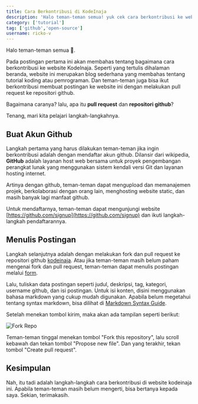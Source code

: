 ```yaml
---
title: Cara Berkontribusi di KodeInaja
description: 'Halo teman-teman semua! yuk cek cara berkontribusi ke website ini.'
category: ['tutorial']
tag: ['github','open-source']
username: ricko-v
---
```


Halo teman-teman semua 👋.

Pada postingan pertama ini akan membahas tentang bagaimana cara berkontribusi ke website KodeInaja. Seperti yang tertulis dihalaman beranda, website ini merupakan blog sederhana yang membahas tentang tutorial koding atau pemrograman. Dan teman-teman juga bisa ikut berkontribusi membuat postingan ke website ini dengan melakukan pull request ke repositori github.

Bagaimana caranya? lalu, apa itu **pull request** dan **repositori github**?

Tenang, mari kita pelajari langkah-langkahnya.

## Buat Akun Github
Langkah pertama yang harus dilakukan teman-teman jika ingin berkontribusi adalah dengan mendaftar akun github.
Dilansir dari wikipedia, **GitHub** adalah layanan host web bersama untuk proyek pengembangan perangkat lunak yang menggunakan sistem kendali versi Git dan layanan hosting internet.

Artinya dengan github, teman-teman dapat mengupload dan memanajemen projek, berkolaborasi dengan orang lain, menghosting website static, dan masih banyak lagi manfaat github.

Untuk mendaftarnya, teman-teman dapat mengunjungi website [https://github.com/signup](https://github.com/signup) dan ikuti langkah-langkah pendaftarannya.

## Menulis Postingan
Langkah selanjutnya adalah dengan melakukan fork dan pull request ke repositori github [kodeinaja](https://github.com/ricko-v/kodeinaja). Atau jika teman-teman masih belum paham mengenai fork dan pull request, teman-teman dapat menulis postingan melalui [form](https://kodeinaja.vercel.app/buat-post).

Lalu, tuliskan data postingan seperti judul, deskripsi, tag, kategori, username github, dan isi postingan. Untuk isi konten, disini menggunakan bahasa markdown yang cukup mudah digunakan. Apabila belum megetahui tentang syntax markdown, bisa dilihat di [Markdown Syntax Guide](https://kodeinaja.vercel.app/p/markdown-syntax-guide).

Setelah menekan tombol kirim, maka akan ada tampilan seperti berikut:

![Fork Repo](https://iili.io/VWROyG.png)

Teman-teman tinggal menekan tombol "Fork this repository", lalu scroll kebawah dan tekan tombol "Propose new file". Dan yang terakhir, tekan tombol "Create pull request".

## Kesimpulan
Nah, itu tadi adalah langkah-langkah cara berkontribusi di website kodeinaja ini. Apabila teman-teman masih belum mengerti, bisa bertanya kepada saya. Sekian, terimakasih.
